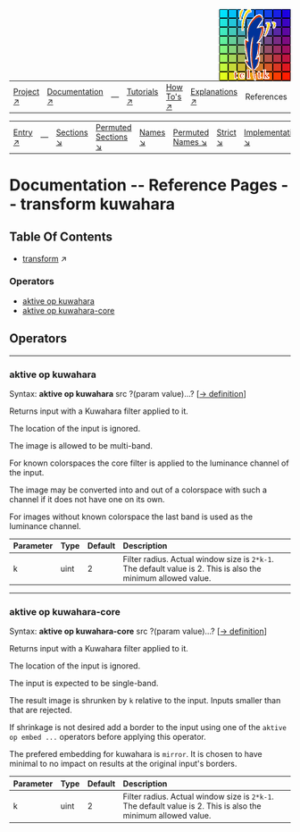 <img src='../assets/aktive-logo-128.png' style='float:right;'>

||||||||
|---|---|---|---|---|---|---|
|[Project ↗](../../README.md)|[Documentation ↗](../index.md)|&mdash;|[Tutorials ↗](../tutorials.md)|[How To's ↗](../howtos.md)|[Explanations ↗](../explanations.md)|References|

|||||||||
|---|---|---|---|---|---|---|---|
|[Entry ↗](index.md)|&mdash;|[Sections ↘](bysection.md)|[Permuted Sections ↘](bypsection.md)|[Names ↘](byname.md)|[Permuted Names ↘](bypname.md)|[Strict ↘](strict.md)|[Implementations ↘](bylang.md)|

# Documentation -- Reference Pages -- transform kuwahara

## Table Of Contents

  - [transform](transform.md) ↗


### Operators

 - [aktive op kuwahara](#op_kuwahara)
 - [aktive op kuwahara-core](#op_kuwahara_core)

## Operators

---
### <a name='op_kuwahara'></a> aktive op kuwahara

Syntax: __aktive op kuwahara__ src ?(param value)...? [[→ definition](../../../../file?ci=trunk&ln=16&name=etc/transformer/filter/kuwahara.tcl)]

Returns input with a Kuwahara filter applied to it.

The location of the input is ignored.

The image is allowed to be multi-band.

For known colorspaces the core filter is applied to the luminance channel of the input.

The image may be converted into and out of a colorspace with such a channel if it does not have one on its own.

For images without known colorspace the last band is used as the luminance channel.

|Parameter|Type|Default|Description|
|:---|:---|:---|:---|
|k|uint|2|Filter radius. Actual window size is `2*k-1`. The default value is 2. This is also the minimum allowed value.|

---
### <a name='op_kuwahara_core'></a> aktive op kuwahara-core

Syntax: __aktive op kuwahara-core__ src ?(param value)...? [[→ definition](../../../../file?ci=trunk&ln=101&name=etc/transformer/filter/kuwahara.tcl)]

Returns input with a Kuwahara filter applied to it.

The location of the input is ignored.

The input is expected to be single-band.

The result image is shrunken by `k` relative to the input. Inputs smaller than that are rejected.

If shrinkage is not desired add a border to the input using one of the `aktive op embed ...` operators before applying this operator.

The prefered embedding for kuwahara is `mirror`. It is chosen to have minimal to no impact on results at the original input's borders.

|Parameter|Type|Default|Description|
|:---|:---|:---|:---|
|k|uint|2|Filter radius. Actual window size is `2*k-1`. The default value is 2. This is also the minimum allowed value.|

